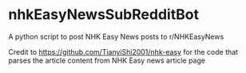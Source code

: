 # nhkEasyNewsSubRedditBot
A python script to post NHK Easy News posts to r/NHKEasyNews

Credit to https://github.com/TianyiShi2001/nhk-easy for the code that parses the article content from NHK Easy news article page